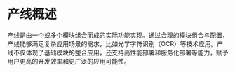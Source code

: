 # 产线概述

产线是由一个或多个模块组合而成的实际功能实现。通过合理的模块组合与配置，产线能够满足复杂应用场景的需求，比如光学字符识别（OCR）等技术应用。产线不仅体现了基础模块的整合应用，还支持高性能部署和服务化部署等能力，赋予用户更高的开发效率和更广泛的应用可能性。
